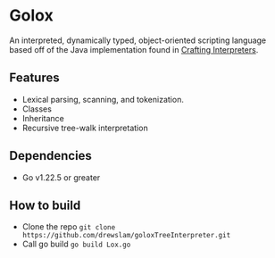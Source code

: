 # Golox

An interpreted, dynamically typed, object-oriented scripting language based off of the Java implementation found in [Crafting Interpreters](https://craftinginterpreters.com/).

## Features

- Lexical parsing, scanning, and tokenization. 
- Classes
- Inheritance
- Recursive tree-walk interpretation


## Dependencies

- Go v1.22.5 or greater

## How to build

- Clone the repo
`git clone https://github.com/drewslam/goloxTreeInterpreter.git`
- Call go build
`go build Lox.go`
